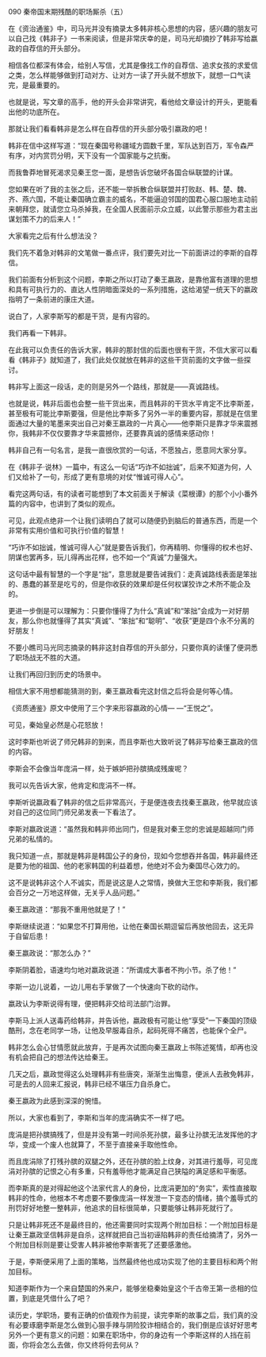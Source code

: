 090 秦帝国末期残酷的职场厮杀（五）





在《资治通鉴》中，司马光并没有摘录太多韩非核心思想的内容，感兴趣的朋友可以自己找《韩非子》一书来阅读，但是非常庆幸的是，司马光却摘抄了韩非写给嬴政的自荐信的开头部分。

相信各位都深有体会，给别人写信，尤其是像找工作的自荐信、追求女孩的求爱信之类，怎么样能够做到打动对方、让对方一读了开头就不想放下，就想一口气读完，是最重要的。

也就是说，写文章的高手，他的开头会非常讲究，看他给文章设计的开头，更能看出他的功底所在。

那就让我们看看韩非是怎么样在自荐信的开头部分吸引嬴政的吧！



韩非在信中这样写道：“现在秦国号称疆域方圆数千里，军队达到百万，军令森严有序，对内赏罚分明，天下没有一个国家能与之抗衡。

而我鲁莽地冒死渴求见秦王您一面，是想告诉您破坏各国合纵联盟的计谋。

您如果在听了我的主张之后，还不能一举拆散合纵联盟并打败赵、韩、楚、魏、齐、燕六国，不能让秦国确立霸主的威名，不能逼迫邻国的国君心服口服地主动前来朝拜您，就请您立马杀掉我，在全国人民面前示众立威，以此警示那些为君主出谋划策不力的后来人！”

大家看完之后有什么想法没？



我们先不着急对韩非的文笔做一番点评，我们要先对比一下前面讲过的李斯的自荐信。

我们前面有分析到这个问题，李斯之所以打动了秦王嬴政，是靠他富有道理的思想和具有可执行力的、直达人性阴暗面深处的一系列措施，这给渴望一统天下的嬴政指明了一条前进的康庄大道。

说白了，人家李斯写的都是干货，是有内容的。



我们再看一下韩非。

在此我可以负责任的告诉大家，韩非的那封信的后面也很有干货，不信大家可以看看《韩非子》就知道了，我们此处仅就放在韩非的这些干货前面的文字做一些探讨。

韩非写上面这一段话，走的则是另外一个路线，那就是——真诚路线。

也就是说，韩非后面也会整一些干货出来，而且韩非的干货水平肯定不比李斯差，甚至极有可能比李斯要强，但是他比李斯多了另外一半的重要内容，那就是在信里面通过大量的笔墨来突出自己对秦王嬴政的一片真心——他李斯只是靠才华来震撼你，我韩非不仅仅要靠才华来震撼你，还要靠真诚的感情来感动你！



韩非自己有一句名言，是我一直很欣赏的一句话，不愿独占，愿意同大家分享。

在《韩非子·说林》一篇中，有这么一句话“巧诈不如拙诚”，后来不知道为何，人们又给补了一句，形成了更有意境的对仗“惟诚可得人心”。

看完这两句话，有的读者可能想到了本文前面关于解读《菜根谭》的那个小小番外篇的内容中，也讲到了类似的观点。

可见，此观点绝非一个让我们读明白了就可以随便扔到脑后的普通东西，而是一个非常有实用价值和可执行价值的智慧！



“巧诈不如拙诚，惟诚可得人心”就是要告诉我们，你再精明、你懂得的权术也好、阴谋也罢再多，玩儿得再出花样，也不如一个“真诚”力量强大。

这句话中最有智慧的一个字是“拙”，意思就是要告诫我们：走真诚路线表面是笨拙的、愚蠢的甚至是吃亏的，但是你收获的效果却是任何权谋狡诈之术所不能企及的。

更进一步倒是可以理解为：只要你懂得了为什么“真诚”和“笨拙”会成为一对好朋友，那么你也就懂得了其实“真诚”、“笨拙”和“聪明”、“收获”更是四个永不分离的好朋友！



不要小瞧司马光同志摘录的韩非这封自荐信的开头部分，只要你真的读懂了便洞悉了职场战无不胜的大道。

让我们再回归到历史的场景中。

相信大家不用想都能猜测的到，秦王嬴政看完这封信之后将会是何等心情。

《资质通鉴》原文中使用了三个字来形容嬴政的心情— —“王悦之”。



可见，秦始皇必然是心花怒放！

这时李斯也听说了师兄韩非的到来，而且李斯也大致听说了韩非写给秦王嬴政的信的内容。

李斯会不会像当年庞涓一样，处于嫉妒把孙膑搞成残废呢？

我可以先告诉大家，他肯定和庞涓不一样。

李斯听说嬴政看了韩非的信之后非常高兴，于是便连夜去找秦王嬴政，他早就应该对自己的这位同门师兄弟发表一下看法了。



李斯对嬴政说道：“虽然我和韩非师出同门，但是我对秦王您的忠诚是超越同门师兄弟的私情的。

我只知道一点，那就是韩非是韩国公子的身份，现如今您想吞并各国，韩非最终还是要为他的祖国、他的老家韩国的利益着想，他绝对不会为秦国尽心效力的。

这不是说韩非这个人不诚实，而是说这是人之常情，换做大王您和李斯我，我们都会百分之一万地这样做，无关乎人品问题。”

秦王嬴政道：“那我不重用他就是了！”

李斯继续说道：“如果您不打算用他，让他在秦国长期逗留后再放他回去，这无异于自留后患！

秦王嬴政说：“那怎么办？”

李斯阴着脸，语速均匀地对嬴政说道：“所谓成大事者不拘小节。杀了他！” 

李斯一边儿说着，一边儿用右手掌做了一个快速向下砍的动作。



嬴政认为李斯说得有理，便把韩非交给司法部门治罪。

李斯马上派人送毒药给韩非，并告诉他，嬴政极有可能让他“享受”一下秦国的顶级酷刑，念在老同学一场，让他及早服毒自杀，起码死得不痛苦，也能保个全尸。

韩非怎么会心甘情愿就此放弃，于是再次试图向秦王嬴政上书陈述冤情，却再也没有机会把自己的想法传达给秦王。



几天之后，嬴政觉得这么处理韩非有些唐突，渐渐生出悔意，便派人去赦免韩非，可是去的人回来汇报说，韩非已经不堪压力自杀身亡。

秦王嬴政为此感到深深的惋惜。



所以，大家也看到了，李斯和当年的庞涓确实不一样了吧。

庞涓是把孙膑搞残了，但是并没有第一时间杀死孙膑，最多让孙膑无法发挥他的才华，变成一个废人也就算了，不至于直接亲手取他性命。

而且庞涓除了打残孙膑的双腿之外，还在孙膑的脸上纹身，对其进行羞辱，可见庞涓对孙膑的记恨之心有多重，只有羞辱他才能满足自己狭隘的满足感和平衡感。

而李斯真的是对得起他这个法家代言人的身份，比庞涓更加的“务实”，索性直接取韩非的性命，他根本不考虑要不要像庞涓一样发泄一下变态的情绪，搞个羞辱式的刑罚好好地整一整韩非，他追求的目标很简单，只要能够让韩非死就行了。

只是让韩非死还不是最终目的，他还需要同时实现两个附加目标：一个附加目标是让秦王嬴政坚信韩非是自杀，这样就把自己当初诬陷韩非的责任给摘清了，另外一个附加目标则是要让受害人韩非被他李斯害死了还要感激他。



于是，李斯便采用了上面的策略，当然最终他也成功实现了他的主要目标和两个附加目标。

知道李斯作为一个来自楚国的外来户，能够坐稳秦始皇这个千古帝王第一丞相的位置，到底是凭借什么了吧？

读历史，学职场，要有正确的价值观作为前提，读完李斯的故事之后，我们真的没有必要琢磨李斯是怎么做到心狠手辣与阴险狡诈相结合的，我们倒是应该好好思考另外一个更有意义的问题：如果在职场中，你的身边有一个李斯这样的人挡在前面，你将会怎么去做，你又终将何去何从？

